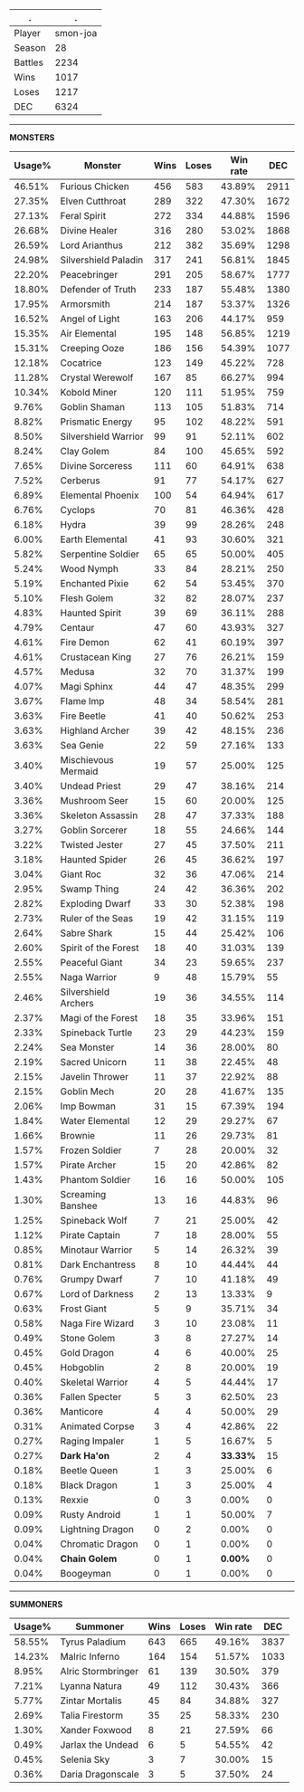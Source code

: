 .|.
|-|-
Player|smon-joa
Season|28
Battles|2234
Wins|1017
Loses|1217
DEC|6324

---
**MONSTERS**

Usage%|Monster|Wins|Loses|Win rate|DEC|
-|-|-|-|-|-|
46.51%|Furious Chicken|456|583|43.89%|2911|
27.35%|Elven Cutthroat|289|322|47.30%|1672|
27.13%|Feral Spirit|272|334|44.88%|1596|
26.68%|Divine Healer|316|280|53.02%|1868|
26.59%|Lord Arianthus|212|382|35.69%|1298|
24.98%|Silvershield Paladin|317|241|56.81%|1845|
22.20%|Peacebringer|291|205|58.67%|1777|
18.80%|Defender of Truth|233|187|55.48%|1380|
17.95%|Armorsmith|214|187|53.37%|1326|
16.52%|Angel of Light|163|206|44.17%|959|
15.35%|Air Elemental|195|148|56.85%|1219|
15.31%|Creeping Ooze|186|156|54.39%|1077|
12.18%|Cocatrice|123|149|45.22%|728|
11.28%|Crystal Werewolf|167|85|66.27%|994|
10.34%|Kobold Miner|120|111|51.95%|759|
9.76%|Goblin Shaman|113|105|51.83%|714|
8.82%|Prismatic Energy|95|102|48.22%|591|
8.50%|Silvershield Warrior|99|91|52.11%|602|
8.24%|Clay Golem|84|100|45.65%|592|
7.65%|Divine Sorceress|111|60|64.91%|638|
7.52%|Cerberus|91|77|54.17%|627|
6.89%|Elemental Phoenix|100|54|64.94%|617|
6.76%|Cyclops|70|81|46.36%|428|
6.18%|Hydra|39|99|28.26%|248|
6.00%|Earth Elemental|41|93|30.60%|321|
5.82%|Serpentine Soldier|65|65|50.00%|405|
5.24%|Wood Nymph|33|84|28.21%|250|
5.19%|Enchanted Pixie|62|54|53.45%|370|
5.10%|Flesh Golem|32|82|28.07%|237|
4.83%|Haunted Spirit|39|69|36.11%|288|
4.79%|Centaur|47|60|43.93%|327|
4.61%|Fire Demon|62|41|60.19%|397|
4.61%|Crustacean King|27|76|26.21%|159|
4.57%|Medusa|32|70|31.37%|199|
4.07%|Magi Sphinx|44|47|48.35%|299|
3.67%|Flame Imp|48|34|58.54%|281|
3.63%|Fire Beetle|41|40|50.62%|253|
3.63%|Highland Archer|39|42|48.15%|236|
3.63%|Sea Genie|22|59|27.16%|133|
3.40%|Mischievous Mermaid|19|57|25.00%|125|
3.40%|Undead Priest|29|47|38.16%|214|
3.36%|Mushroom Seer|15|60|20.00%|125|
3.36%|Skeleton Assassin|28|47|37.33%|188|
3.27%|Goblin Sorcerer|18|55|24.66%|144|
3.22%|Twisted Jester|27|45|37.50%|211|
3.18%|Haunted Spider|26|45|36.62%|197|
3.04%|Giant Roc|32|36|47.06%|214|
2.95%|Swamp Thing|24|42|36.36%|202|
2.82%|Exploding Dwarf|33|30|52.38%|198|
2.73%|Ruler of the Seas|19|42|31.15%|119|
2.64%|Sabre Shark|15|44|25.42%|106|
2.60%|Spirit of the Forest|18|40|31.03%|139|
2.55%|Peaceful Giant|34|23|59.65%|237|
2.55%|Naga Warrior|9|48|15.79%|55|
2.46%|Silvershield Archers|19|36|34.55%|114|
2.37%|Magi of the Forest|18|35|33.96%|151|
2.33%|Spineback Turtle|23|29|44.23%|159|
2.24%|Sea Monster|14|36|28.00%|80|
2.19%|Sacred Unicorn|11|38|22.45%|48|
2.15%|Javelin Thrower|11|37|22.92%|88|
2.15%|Goblin Mech|20|28|41.67%|135|
2.06%|Imp Bowman|31|15|67.39%|194|
1.84%|Water Elemental|12|29|29.27%|67|
1.66%|Brownie|11|26|29.73%|81|
1.57%|Frozen Soldier|7|28|20.00%|32|
1.57%|Pirate Archer|15|20|42.86%|82|
1.43%|Phantom Soldier|16|16|50.00%|105|
1.30%|Screaming Banshee|13|16|44.83%|96|
1.25%|Spineback Wolf|7|21|25.00%|42|
1.12%|Pirate Captain|7|18|28.00%|55|
0.85%|Minotaur Warrior|5|14|26.32%|39|
0.81%|Dark Enchantress|8|10|44.44%|44|
0.76%|Grumpy Dwarf|7|10|41.18%|49|
0.67%|Lord of Darkness|2|13|13.33%|9|
0.63%|Frost Giant|5|9|35.71%|34|
0.58%|Naga Fire Wizard|3|10|23.08%|11|
0.49%|Stone Golem|3|8|27.27%|14|
0.45%|Gold Dragon|4|6|40.00%|25|
0.45%|Hobgoblin|2|8|20.00%|19|
0.40%|Skeletal Warrior|4|5|44.44%|17|
0.36%|Fallen Specter|5|3|62.50%|23|
0.36%|Manticore|4|4|50.00%|29|
0.31%|Animated Corpse|3|4|42.86%|22|
0.27%|Raging Impaler|1|5|16.67%|5|
0.27%|**Dark Ha'on**|2|4|**33.33%**|15|
0.18%|Beetle Queen|1|3|25.00%|6|
0.18%|Black Dragon|1|3|25.00%|4|
0.13%|Rexxie|0|3|0.00%|0|
0.09%|Rusty Android|1|1|50.00%|7|
0.09%|Lightning Dragon|0|2|0.00%|0|
0.04%|Chromatic Dragon|0|1|0.00%|0|
0.04%|**Chain Golem**|0|1|**0.00%**|0|
0.04%|Boogeyman|0|1|0.00%|0|

---
**SUMMONERS**

Usage%|Summoner|Wins|Loses|Win rate|DEC|
-|-|-|-|-|-|
58.55%|Tyrus Paladium|643|665|49.16%|3837|
14.23%|Malric Inferno|164|154|51.57%|1033|
8.95%|Alric Stormbringer|61|139|30.50%|379|
7.21%|Lyanna Natura|49|112|30.43%|366|
5.77%|Zintar Mortalis|45|84|34.88%|327|
2.69%|Talia Firestorm|35|25|58.33%|230|
1.30%|Xander Foxwood|8|21|27.59%|66|
0.49%|Jarlax the Undead|6|5|54.55%|42|
0.45%|Selenia Sky|3|7|30.00%|15|
0.36%|Daria Dragonscale|3|5|37.50%|24|
